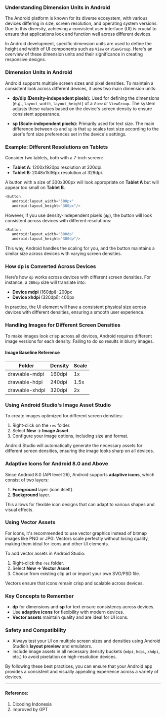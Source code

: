 ### **Understanding Dimension Units in Android**

The Android platform is known for its diverse ecosystem, with various devices differing in size, screen resolution, and operating system versions. Due to this diversity, achieving a consistent user interface (UI) is crucial to ensure that applications look and function well across different devices.

In Android development, specific dimension units are used to define the height and width of UI components such as `View` or `ViewGroup`. Here's an overview of these dimension units and their significance in creating responsive designs.

### **Dimension Units in Android**

Android supports multiple screen sizes and pixel densities. To maintain a consistent look across different devices, it uses two main dimension units:

- **dp/dip (Density-independent pixels):** Used for defining the dimensions (e.g., `layout_width`, `layout_height`) of a `View` or `ViewGroup`. The system adjusts these values based on the device's screen density to ensure consistent appearance.
  
- **sp (Scale-independent pixels):** Primarily used for text size. The main difference between `dp` and `sp` is that `sp` scales text size according to the user's font size preferences set in the device's settings.

### **Example: Different Resolutions on Tablets**

Consider two tablets, both with a 7-inch screen:

- **Tablet A**: 1200x1920px resolution at 320dpi.
- **Tablet B**: 2048x1536px resolution at 326dpi.

A button with a size of 300x300px will look appropriate on **Tablet A** but will appear too small on **Tablet B**.

```kotlin
<Button
   android:layout_width="300px"
   android:layout_height="300px"/>
```

However, if you use density-independent pixels (`dp`), the button will look consistent across devices with different resolutions:

```kotlin
<Button
   android:layout_width="300dp"
   android:layout_height="300dp"/>
```

This way, Android handles the scaling for you, and the button maintains a similar size across devices with varying screen densities.

### **How dp is Converted Across Devices**

Here’s how `dp` works across devices with different screen densities. For instance, a `200dp` size will translate into:

- **Device mdpi** (160dpi): 200px
- **Device xhdpi** (320dpi): 400px

In practice, the UI element will have a consistent physical size across devices with different densities, ensuring a smooth user experience.

### **Handling Images for Different Screen Densities**

To make images look crisp across all devices, Android requires different image versions for each density. Failing to do so results in blurry images.

#### **Image Baseline Reference**
| Folder       | Density | Scale |
|--------------|---------|-------|
| drawable-mdpi | 160dpi | 1x    |
| drawable-hdpi | 240dpi | 1.5x  |
| drawable-xhdpi | 320dpi | 2x   |

### **Using Android Studio's Image Asset Studio**

To create images optimized for different screen densities:

1. Right-click on the `res` folder.
2. Select **New → Image Asset**.
3. Configure your image options, including size and format.

Android Studio will automatically generate the necessary assets for different screen densities, ensuring the image looks sharp on all devices.

### **Adaptive Icons for Android 8.0 and Above**

Since Android 8.0 (API level 26), Android supports **adaptive icons**, which consist of two layers:

1. **Foreground** layer (icon itself).
2. **Background** layer.

This allows for flexible icon designs that can adapt to various shapes and visual effects.

### **Using Vector Assets**

For icons, it's recommended to use vector graphics instead of bitmap images like PNG or JPG. Vectors scale perfectly without losing quality, making them ideal for icons and other UI elements.

To add vector assets in Android Studio:

1. Right-click the `res` folder.
2. Select **New → Vector Asset**.
3. Choose from existing clip art or import your own SVG/PSD file.

Vectors ensure that icons remain crisp and scalable across devices.

### **Key Concepts to Remember**
- **dp** for dimensions and **sp** for text ensure consistency across devices.
- Use **adaptive icons** for flexibility with modern devices.
- **Vector assets** maintain quality and are ideal for UI icons.
  
### **Safety and Compatibility**
- Always test your UI on multiple screen sizes and densities using Android Studio’s **layout preview** and emulators.
- Include image assets in all necessary density buckets (`mdpi`, `hdpi`, `xhdpi`, etc.) to avoid pixelation on high-resolution devices.
  
By following these best practices, you can ensure that your Android app provides a consistent and visually appealing experience across a variety of devices.

---
#### Reference:
1. Dicoding Indonesia
2. Improved by GPT
